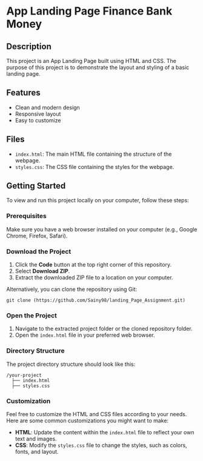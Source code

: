 
# App Landing Page Finance Bank Money

## Description

This project is an App Landing Page  built using HTML and CSS. The purpose of this project is to demonstrate the layout and styling of a basic landing page. 

## Features

- Clean and modern design
- Responsive layout
- Easy to customize

## Files

- `index.html`: The main HTML file containing the structure of the webpage.
- `styles.css`: The CSS file containing the styles for the webpage.

## Getting Started

To view and run this project locally on your computer, follow these steps:

### Prerequisites

Make sure you have a web browser installed on your computer (e.g., Google Chrome, Firefox, Safari).

### Download the Project

1. Click the **Code** button at the top right corner of this repository.
2. Select **Download ZIP**.
3. Extract the downloaded ZIP file to a location on your computer.

Alternatively, you can clone the repository using Git:

```
git clone (https://github.com/Sainy98/landing_Page_Assignment.git)
```

### Open the Project

1. Navigate to the extracted project folder or the cloned repository folder.
2. Open the `index.html` file in your preferred web browser.

### Directory Structure

The project directory structure should look like this:

```
/your-project
  ├── index.html
  ├── styles.css
```

### Customization

Feel free to customize the HTML and CSS files according to your needs. Here are some common customizations you might want to make:

- **HTML**: Update the content within the `index.html` file to reflect your own text and images.
- **CSS**: Modify the `styles.css` file to change the styles, such as colors, fonts, and layout.
